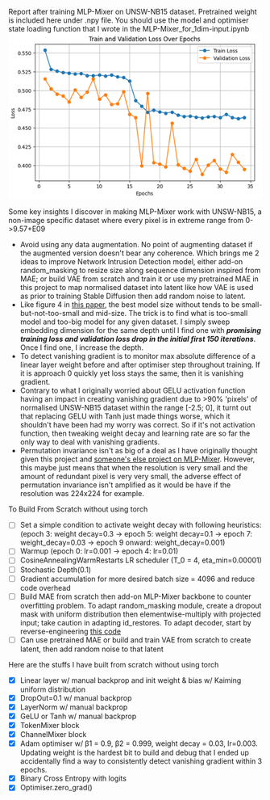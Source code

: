 Report after training MLP-Mixer on UNSW-NB15 dataset. Pretrained weight is included here under .npy file. You should use the model and optimiser state loading function that I wrote in the MLP-Mixer_for_1dim-input.ipynb ![image](https://github.com/Skimmable-Code-pls/MLPMixer_numpy/blob/main/MLP-Mixer_depth10_48_embed_dim.png)

Some key insights I discover in making MLP-Mixer work with UNSW-NB15, a non-image specific dataset where every pixel is in extreme range from 0->9.57+E09
- Avoid using any data augmentation. No point of augmenting dataset if the augmented version doesn't bear any coherence. Which brings me 2 ideas to improve Network Intrusion Detection model, either add-on random_masking to resize size along sequence dimension inspired from MAE; or build VAE from scratch and train it or use my pretrained MAE in this project to map normalised dataset into latent like how VAE is used as prior to training Stable Diffusion then add random noise to latent.
- Like figure 4 in [this paper](https://arxiv.org/pdf/2106.10270), the best model size without tends to be small-but-not-too-small and mid-size. The trick is to find what is too-small model and too-big model for any given dataset. I simply sweep embedding dimension for the same depth until I find one with ***promising training loss and validation loss drop in the initial first 150 iterations***. Once I find one, I increase the depth.
- To detect vanishing gradient is to monitor max absolute difference of a linear layer weight before and after optimiser step throughout training. If it is approach 0 quickly yet loss stays the same, then it is vanishing gradient.
-   Contrary to what I originally worried about GELU activation function having an impact in creating vanishing gradient due to >90% 'pixels' of normalised UNSW-NB15 dataset within the range [-2.5; 0], it turnt out that replacing GELU with Tanh just made things worse, which it shouldn't have been had my worry was correct. So if it's not activation function, then tweaking weight decay and learning rate are so far the only way to deal with vanishing gradients.
- Permutation invariance isn't as big of a deal as I have originally thought given this project and [someone's else project on MLP-Mixer](https://github.com/sijan67/Exploring-the-MLP-Mixer-Architecture/tree/main). However, this maybe just means that when the resolution is very small and the amount of redundant pixel is very very small, the adverse effect of permutation invariance isn't amplified as it would be have if the resolution was 224x224 for example.

To Build From Scratch without using torch
- [ ] Set a simple condition to activate weight decay with following heuristics: (epoch 3: weight decay=0.3 -> epoch 5: weight decay=0.1 -> epoch 7: weight_decay=0.03 -> epoch 9 onward: weight_decay=0.001)
- [ ] Warmup (epoch 0: lr=0.001 -> epoch 4: lr=0.01)
- [ ] CosineAnnealingWarmRestarts LR scheduler (T_0 = 4, eta_min=0.00001)
- [ ] Stochastic Depth(0.1)
- [ ] Gradient accumulation for more desired batch size = 4096 and reduce code overhead
- [ ] Build MAE from scratch then add-on MLP-Mixer backbone to counter overfitting problem. To adapt random_masking module, create a dropout mask with uniform distribution then elementwise-multiply with projected input; take caution in adapting id_restores. To adapt decoder, start by reverse-engineering [this code](https://github.com/facebookresearch/mae/blob/main/models_mae.py#L172-L196)
- [ ] Can use pretrained MAE or build and train VAE from scratch to create latent, then add random noise to that latent

Here are the stuffs I have built from scratch without using torch
- [x] Linear layer w/ manual backprop and init weight & bias w/ Kaiming uniform distribution
- [x] DropOut=0.1 w/ manual backprop
- [x] LayerNorm w/ manual backprop
- [x] GeLU or Tanh w/ manual backprop
- [x] TokenMixer block
- [x] ChannelMixer block
- [x] Adam optimiser w/ β1 = 0.9, β2 = 0.999, weight decay = 0.03, lr=0.003. Updating weight is the hardest bit to build and debug that I ended up accidentally find a way to consistently detect vanishing gradient within 3 epochs.
- [x] Binary Cross Entropy with logits
- [x] Optimiser.zero_grad()
